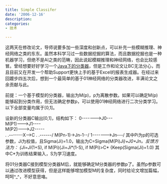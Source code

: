 ```yaml
---
title: Simple Classifer
date: '2006-12-16'
description:
categories:
- 技术

---
```

这两天在修改论文，导师说要多加一些深度和创新点，可以补充一些模糊推理、神经网络之类的东东。虽然本科学习过一些数据挖掘的算法，而且数据挖掘也是一种机器学习，但绝不是AI之类的范畴，因此说起模糊推理和神经网络，也会比较感冒。曾经想要好好学习一个[Java下的分类器](http://beta.blogger.com/classifier4j.sourceforge.net)，但是工作和论文让BC无法分心，而且目前又在开发一个帮助Support更快上手的基于Excel的报表生成器。在经过来回踱步四五次后，想到一个最简单的基于01神经网络的分类器改进，丰满论文之余贡献与此。

前提：一个基于模型的分类器，输出为M(p)，p为离散参数。如果可以确定M(p)能够起到分类作用，但无法确定参数p，可以使用01神经网络进行二次分类学习。以下全部变量均属于[0,1]。

设新的分类器C输出[0,1]，结构如下：
0------->J0---\
M(P1)--->J1----\
M(P2)--->J2-----\
. .-------X-->C
. .------/
M(Pn-1)->Jn-1--/
1------->Jn---/
其中Pi为p的可选参数，Ji为权值，且Sigma(Ji)=1.0，输出为C=Sigma(M(Pi)*Ji)+J0+Jn。反馈方法为：
{Ji=Ji*(1+S), if M(Pi){Ji=Ji*(1-S), if M(Pi)>C*
{Keep(Sigma(Ji)=1.0)
其中C*为训练结果输入，S为学习速度。

将01分类器C接到模型分类器M后，就能够确定M分类器的参数p了。虽然p参数可以通过改进模型获得，但是这样能够增加模型M的复杂度，同时给论文增加篇幅，呵呵^_^，不好意思咯。